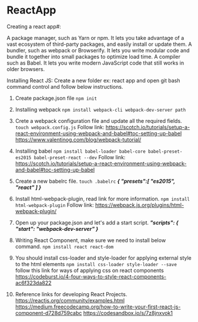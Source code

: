 # ReactApp
Creating a react app#:

A package manager, such as Yarn or npm. It lets you take advantage of a vast ecosystem of third-party packages, and easily install or update them.
A bundler, such as webpack or Browserify. It lets you write modular code and bundle it together into small packages to optimize load time.
A compiler such as Babel. It lets you write modern JavaScript code that still works in older browsers.


Installing React JS:
Create a new folder ex: react app and open git bash command control and follow below instructions.


1.  Create package.json file
`npm init`

2. Installing webpack
`npm install webpack-cli webpack-dev-server path`
 3. Crete a webpack configuration file and update all the required fields.
`touch webpack.config.js`
 Follow link: https://scotch.io/tutorials/setup-a-react-environment-using-webpack-and-babel#toc-setting-up-babel
https://www.valentinog.com/blog/webpack-tutorial/
4.  Installing babel
`npm install babel-loader babel-core babel-preset-es2015 babel-preset-react --dev`
Follow link: https://scotch.io/tutorials/setup-a-react-environment-using-webpack-and-babel#toc-setting-up-babel

5. Create a new babelrc file.
`touch .babelrc`
***{
    "presets":[
        "es2015", "react"
    ]
}***

6.  Install html-webpack-plugin, read link for more information.
`npm install html-webpack-plugin`
Follow link:  https://webpack.js.org/plugins/html-webpack-plugin/

7. Open up your package.json and let's add a start script.
  ***"scripts": {
    "start": "webpack-dev-server" 
  }***

8.  Writing React Component, make sure we need to install below command.
`npm install react react-dom`

9. You should install css-loader and style-loader for applying external style to the  html elements
`npm install css-loader style-loader --save`
follow this link for ways of applying css on react components
https://codeburst.io/4-four-ways-to-style-react-components-ac6f323da822
10. Reference links for developing React Projects.
https://reactjs.org/community/examples.html
https://medium.freecodecamp.org/how-to-write-your-first-react-js-component-d728d759cabc
https://codesandbox.io/s/7z8jnxvok1
